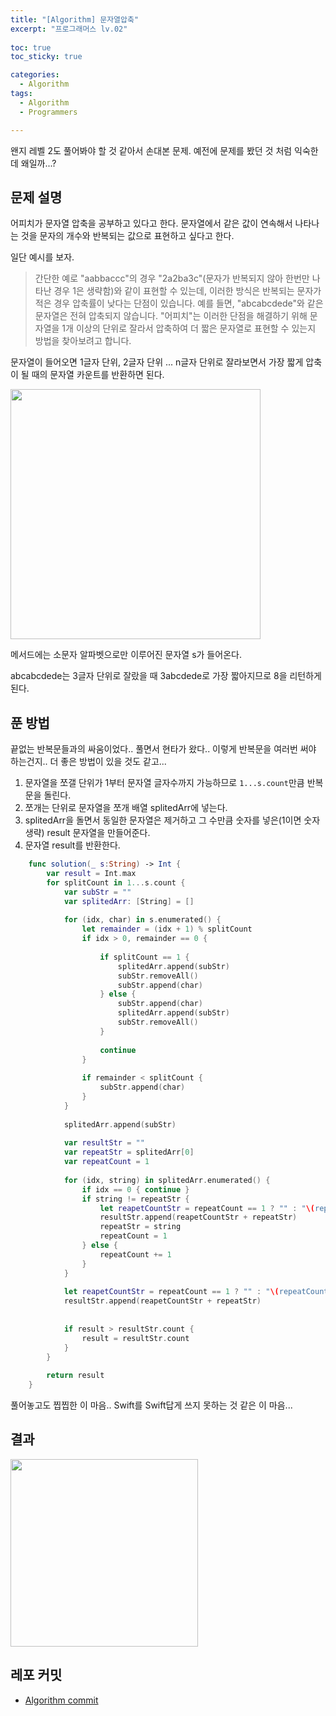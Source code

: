 ```yaml
---
title: "[Algorithm] 문자열압축"
excerpt: "프로그래머스 lv.02"
  
toc: true
toc_sticky: true

categories:
  - Algorithm
tags:
  - Algorithm
  - Programmers

---
```


왠지 레벨 2도 풀어봐야 할 것 같아서 손대본 문제.
예전에 문제를 봤던 것 처럼 익숙한데 왜일까...?

## 문제 설명
어피치가 문자열 압축을 공부하고 있다고 한다.
문자열에서 같은 값이 연속해서 나타나는 것을 문자의 개수와 반복되는 값으로 표현하고 싶다고 한다.

일단 예시를 보자.

> 간단한 예로 "aabbaccc"의 경우 "2a2ba3c"(문자가 반복되지 않아 한번만 나타난 경우 1은 생략함)와 같이 표현할 수 있는데, 이러한 방식은 반복되는 문자가 적은 경우 압축률이 낮다는 단점이 있습니다.  예를 들면, "abcabcdede"와 같은 문자열은 전혀 압축되지 않습니다. "어피치"는 이러한 단점을 해결하기 위해 문자열을 1개 이상의 단위로 잘라서 압축하여 더 짧은 문자열로 표현할 수 있는지 방법을 찾아보려고 합니다.
 
문자열이 들어오면 1글자 단위, 2글자 단위 ... n글자 단위로 잘라보면서 가장 짧게 압축이 될 때의 문자열 카운트를 반환하면 된다.

<img src="https://user-images.githubusercontent.com/22000470/179454625-c8e3fa35-8467-4a60-a397-9e67904c6aea.png" width="400">

메서드에는 소문자 알파벳으로만 이루어진 문자열 s가 들어온다.

abcabcdede는 3글자 단위로 잘랐을 때 3abcdede로 가장 짧아지므로 8을 리턴하게 된다.


## 푼 방법

끝없는 반복문들과의 싸움이었다.. 풀면서 현타가 왔다.. 이렇게 반복문을 여러번 써야 하는건지.. 더 좋은 방법이 있을 것도 같고...

1. 문자열을 쪼갤 단위가 1부터 문자열 글자수까지 가능하므로 `1...s.count`만큼 반복문을 돌린다.
2. 쪼개는 단위로 문자열을 쪼개 배열 splitedArr에 넣는다.
3. splitedArr을 돌면서 동일한 문자열은 제거하고 그 수만큼 숫자를 넣은(1이면 숫자 생략) result 문자열을 만들어준다.
4. 문자열 result를 반환한다.

```swift
    func solution(_ s:String) -> Int {
        var result = Int.max
        for splitCount in 1...s.count {
            var subStr = ""
            var splitedArr: [String] = []
            
            for (idx, char) in s.enumerated() {
                let remainder = (idx + 1) % splitCount
                if idx > 0, remainder == 0 {
                    
                    if splitCount == 1 {
                        splitedArr.append(subStr)
                        subStr.removeAll()
                        subStr.append(char)
                    } else {
                        subStr.append(char)
                        splitedArr.append(subStr)
                        subStr.removeAll()
                    }
                    
                    continue
                }
                
                if remainder < splitCount {
                    subStr.append(char)
                }
            }
            
            splitedArr.append(subStr)
            
            var resultStr = ""
            var repeatStr = splitedArr[0]
            var repeatCount = 1
            
            for (idx, string) in splitedArr.enumerated() {
                if idx == 0 { continue }
                if string != repeatStr {
                    let reapetCountStr = repeatCount == 1 ? "" : "\(repeatCount)"
                    resultStr.append(reapetCountStr + repeatStr)
                    repeatStr = string
                    repeatCount = 1
                } else {
                    repeatCount += 1
                }
            }
            
            let reapetCountStr = repeatCount == 1 ? "" : "\(repeatCount)"
            resultStr.append(reapetCountStr + repeatStr)
            
            
            if result > resultStr.count {
                result = resultStr.count
            }
        }
        
        return result
    }
```

풀어놓고도 찝찝한 이 마음.. Swift를 Swift답게 쓰지 못하는 것 같은 이 마음...

## 결과

<img src="https://user-images.githubusercontent.com/22000470/179455039-6d93faad-8bbe-4d73-80b4-ae4af4ce096a.png" width="300">


## 레포 커밋
- [Algorithm commit](https://github.com/eunjooChoi/algorithm/commit/adab65e78bf02b58be77cff61f230d72d7256575)
